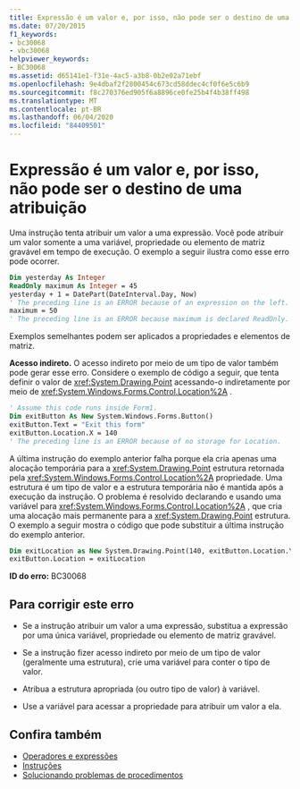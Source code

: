 ```yaml
---
title: Expressão é um valor e, por isso, não pode ser o destino de uma atribuição
ms.date: 07/20/2015
f1_keywords:
- bc30068
- vbc30068
helpviewer_keywords:
- BC30068
ms.assetid: d65141e1-f31e-4ac5-a3b8-0b2e02a71ebf
ms.openlocfilehash: 9e4dbaf2f2800454c673cd58ddec4cf0f6e5c6b9
ms.sourcegitcommit: f8c270376ed905f6a8896ce0fe25b4f4b38ff498
ms.translationtype: MT
ms.contentlocale: pt-BR
ms.lasthandoff: 06/04/2020
ms.locfileid: "84409501"
---
```

# <a name="expression-is-a-value-and-therefore-cannot-be-the-target-of-an-assignment"></a>Expressão é um valor e, por isso, não pode ser o destino de uma atribuição

Uma instrução tenta atribuir um valor a uma expressão. Você pode atribuir um valor somente a uma variável, propriedade ou elemento de matriz gravável em tempo de execução. O exemplo a seguir ilustra como esse erro pode ocorrer.

```vb
Dim yesterday As Integer
ReadOnly maximum As Integer = 45
yesterday + 1 = DatePart(DateInterval.Day, Now)
' The preceding line is an ERROR because of an expression on the left.
maximum = 50
' The preceding line is an ERROR because maximum is declared ReadOnly.
```

Exemplos semelhantes podem ser aplicados a propriedades e elementos de matriz.

**Acesso indireto.** O acesso indireto por meio de um tipo de valor também pode gerar esse erro. Considere o exemplo de código a seguir, que tenta definir o valor de <xref:System.Drawing.Point> acessando-o indiretamente por meio de <xref:System.Windows.Forms.Control.Location%2A> .

```vb
' Assume this code runs inside Form1.
Dim exitButton As New System.Windows.Forms.Button()
exitButton.Text = "Exit this form"
exitButton.Location.X = 140
' The preceding line is an ERROR because of no storage for Location.
```

A última instrução do exemplo anterior falha porque ela cria apenas uma alocação temporária para a <xref:System.Drawing.Point> estrutura retornada pela <xref:System.Windows.Forms.Control.Location%2A> propriedade. Uma estrutura é um tipo de valor e a estrutura temporária não é mantida após a execução da instrução. O problema é resolvido declarando e usando uma variável para <xref:System.Windows.Forms.Control.Location%2A> , que cria uma alocação mais permanente para a <xref:System.Drawing.Point> estrutura. O exemplo a seguir mostra o código que pode substituir a última instrução do exemplo anterior.

```vb
Dim exitLocation as New System.Drawing.Point(140, exitButton.Location.Y)
exitButton.Location = exitLocation
```

**ID do erro:** BC30068

## <a name="to-correct-this-error"></a>Para corrigir este erro

- Se a instrução atribuir um valor a uma expressão, substitua a expressão por uma única variável, propriedade ou elemento de matriz gravável.

- Se a instrução fizer acesso indireto por meio de um tipo de valor (geralmente uma estrutura), crie uma variável para conter o tipo de valor.

- Atribua a estrutura apropriada (ou outro tipo de valor) à variável.

- Use a variável para acessar a propriedade para atribuir um valor a ela.

## <a name="see-also"></a>Confira também

- [Operadores e expressões](../../programming-guide/language-features/operators-and-expressions/index.md)
- [Instruções](../../programming-guide/language-features/statements.md)
- [Solucionando problemas de procedimentos](../../programming-guide/language-features/procedures/troubleshooting-procedures.md)
